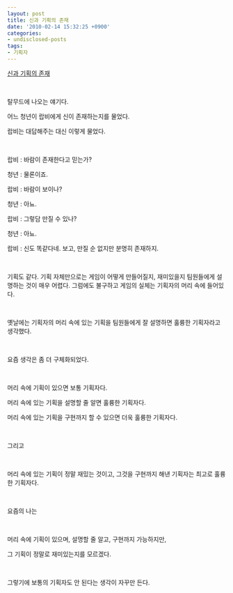 ```yaml
---
layout: post
title: 신과 기획의 존재
date: '2010-02-14 15:32:25 +0900'
categories:
- undisclosed-posts
tags:
- 기획자
---
```


[신과 기획의 존재](http://blog.naver.com/yaznayu/36380383) 
  
 
  
탈무드에 나오는 얘기다.
  
어느 청년이 랍비에게 신이 존재하는지를 물었다.
  
랍비는 대답해주는 대신 이렇게 물었다.
  
 
  
랍비 : 바람이 존재한다고 믿는가?
  
청년 : 물론이죠.
  
랍비 : 바람이 보이나?
  
청년 : 아뇨.
  
랍비 : 그렇담 만질 수 있나?
  
청년 : 아뇨.
  
랍비 : 신도 똑같다네. 보고, 만질 순 없지만 분명히 존재하지.
  
 
  
기획도 같다. 기획 자체만으로는 게임이 어떻게 만들어질지, 재미있을지 팀원들에게 설명하는 것이 매우 어렵다. 그럼에도 불구하고 게임의 실체는 기획자의 머리 속에 들어있다. 
  
 
  
옛날에는 기획자의 머리 속에 있는 기획을 팀원들에게 잘 설명하면 훌륭한 기획자라고 생각했다.
  
 
  
요즘 생각은 좀 더 구체화되었다. 
  
 
  
머리 속에 기획이 있으면 보통 기획자다.
  
머리 속에 있는 기획을 설명할 줄 알면 훌륭한 기획자다.
  
머리 속에 있는 기획을 구현까지 할 수 있으면 더욱 훌륭한 기획자다.
  
 
  
그리고
  
 
  
머리 속에 있는 기획이 정말 재밌는 것이고, 그것을 구현까지 해낸 기획자는 최고로 훌륭한 기획자다.
  
 
  
요즘의 나는
  
 
  
머리 속에 기획이 있으며, 설명할 줄 알고, 구현까지 가능하지만,
  
그 기획이 정말로 재미있는지를 모르겠다.
  
 
  
그렇기에 보통의 기획자도 안 된다는 생각이 자꾸만 든다. 

